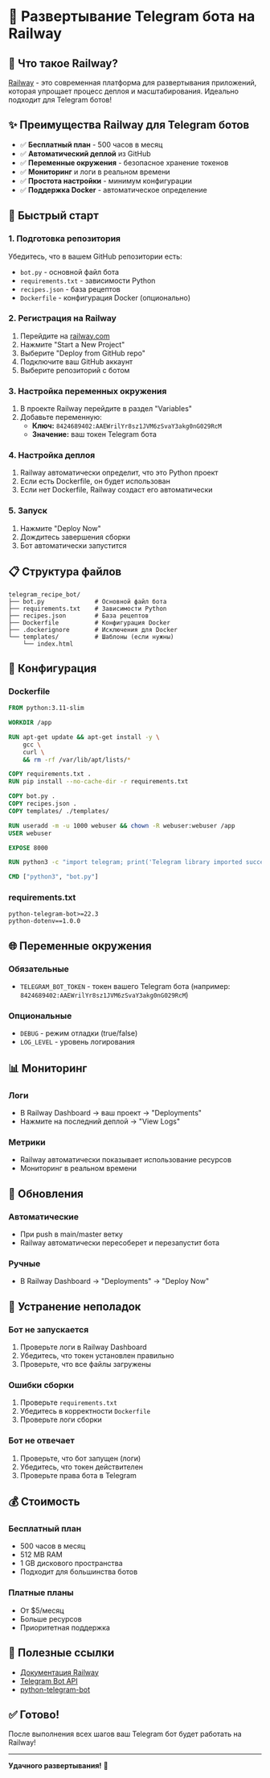 # 🚂 Развертывание Telegram бота на Railway

## 🎯 Что такое Railway?

[Railway](https://railway.com) - это современная платформа для развертывания приложений, которая упрощает процесс деплоя и масштабирования. Идеально подходит для Telegram ботов!

## ✨ Преимущества Railway для Telegram ботов

- ✅ **Бесплатный план** - 500 часов в месяц
- ✅ **Автоматический деплой** из GitHub
- ✅ **Переменные окружения** - безопасное хранение токенов
- ✅ **Мониторинг** и логи в реальном времени
- ✅ **Простота настройки** - минимум конфигурации
- ✅ **Поддержка Docker** - автоматическое определение

## 🚀 Быстрый старт

### 1. Подготовка репозитория

Убедитесь, что в вашем GitHub репозитории есть:
- `bot.py` - основной файл бота
- `requirements.txt` - зависимости Python
- `recipes.json` - база рецептов
- `Dockerfile` - конфигурация Docker (опционально)

### 2. Регистрация на Railway

1. Перейдите на [railway.com](https://railway.com)
2. Нажмите "Start a New Project"
3. Выберите "Deploy from GitHub repo"
4. Подключите ваш GitHub аккаунт
5. Выберите репозиторий с ботом

### 3. Настройка переменных окружения

1. В проекте Railway перейдите в раздел "Variables"
2. Добавьте переменную:
   - **Ключ:** `8424689402:AAEWrilYr8sz1JVM6zSvaY3akg0nG029RcM`
   - **Значение:** ваш токен Telegram бота

### 4. Настройка деплоя

1. Railway автоматически определит, что это Python проект
2. Если есть Dockerfile, он будет использован
3. Если нет Dockerfile, Railway создаст его автоматически

### 5. Запуск

1. Нажмите "Deploy Now"
2. Дождитесь завершения сборки
3. Бот автоматически запустится

## 📋 Структура файлов

```
telegram_recipe_bot/
├── bot.py              # Основной файл бота
├── requirements.txt    # Зависимости Python
├── recipes.json        # База рецептов
├── Dockerfile          # Конфигурация Docker
├── .dockerignore       # Исключения для Docker
└── templates/          # Шаблоны (если нужны)
    └── index.html
```

## 🔧 Конфигурация

### Dockerfile
```dockerfile
FROM python:3.11-slim

WORKDIR /app

RUN apt-get update && apt-get install -y \
    gcc \
    curl \
    && rm -rf /var/lib/apt/lists/*

COPY requirements.txt .
RUN pip install --no-cache-dir -r requirements.txt

COPY bot.py .
COPY recipes.json .
COPY templates/ ./templates/

RUN useradd -m -u 1000 webuser && chown -R webuser:webuser /app
USER webuser

EXPOSE 8000

RUN python3 -c "import telegram; print('Telegram library imported successfully')"

CMD ["python3", "bot.py"]
```

### requirements.txt
```
python-telegram-bot>=22.3
python-dotenv==1.0.0
```

## 🌐 Переменные окружения

### Обязательные
- `TELEGRAM_BOT_TOKEN` - токен вашего Telegram бота (например: `8424689402:AAEWrilYr8sz1JVM6zSvaY3akg0nG029RcM`)

### Опциональные
- `DEBUG` - режим отладки (true/false)
- `LOG_LEVEL` - уровень логирования

## 📊 Мониторинг

### Логи
- В Railway Dashboard → ваш проект → "Deployments"
- Нажмите на последний деплой → "View Logs"

### Метрики
- Railway автоматически показывает использование ресурсов
- Мониторинг в реальном времени

## 🔄 Обновления

### Автоматические
- При push в main/master ветку
- Railway автоматически пересоберет и перезапустит бота

### Ручные
- В Railway Dashboard → "Deployments" → "Deploy Now"

## 🐛 Устранение неполадок

### Бот не запускается
1. Проверьте логи в Railway Dashboard
2. Убедитесь, что токен установлен правильно
3. Проверьте, что все файлы загружены

### Ошибки сборки
1. Проверьте `requirements.txt`
2. Убедитесь в корректности `Dockerfile`
3. Проверьте логи сборки

### Бот не отвечает
1. Проверьте, что бот запущен (логи)
2. Убедитесь, что токен действителен
3. Проверьте права бота в Telegram

## 💰 Стоимость

### Бесплатный план
- 500 часов в месяц
- 512 MB RAM
- 1 GB дискового пространства
- Подходит для большинства ботов

### Платные планы
- От $5/месяц
- Больше ресурсов
- Приоритетная поддержка

## 🔗 Полезные ссылки

- [Документация Railway](https://docs.railway.app/)
- [Telegram Bot API](https://core.telegram.org/bots/api)
- [python-telegram-bot](https://python-telegram-bot.readthedocs.io/)

## ✅ Готово!

После выполнения всех шагов ваш Telegram бот будет работать на Railway!

---
**Удачного развертывания!** 🚂
